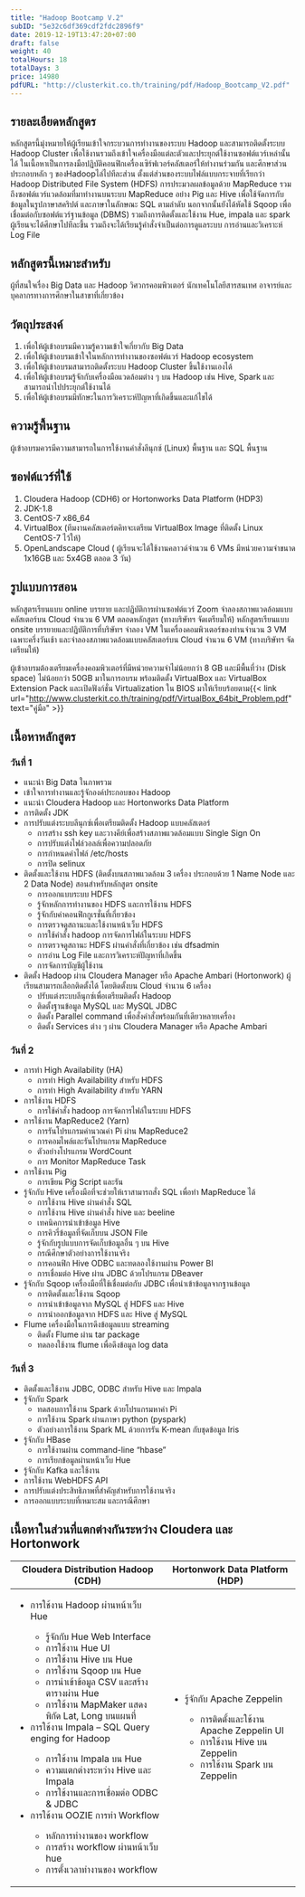 ```yaml
---
title: "Hadoop Bootcamp V.2"
subID: "5e32c6df369cdf2fdc2896f9"
date: 2019-12-19T13:47:20+07:00
draft: false
weight: 40
totalHours: 18
totalDays: 3
price: 14980
pdfURL: "http://clusterkit.co.th/training/pdf/Hadoop_Bootcamp_V2.pdf"
---
```


## รายละเอียดหลักสูตร

หลักสูตรนี้มุ่งหมายให้ผู้เรียนเข้าใจกระบวนการทำงานของระบบ Hadoop และสามารถติดตั้งระบบ Hadoop Cluster เพื่อใช้งานรวมถึงเข้าใจเครื่องมือแต่ละตัวและประยุกต์ใช้งานซอฟต์แวร์เหล่านั้นได้ ในเนื้อหาเป็นการลงมือปฏิบัติคอนฟิกเครื่องเซิร์ฟเวอร์คลัสเตอร์ให้ทำงานร่วมกัน และศึกษาส่วนประกอบหลัก ๆ ของHadoopไล่ไปทีละส่วน ตั้งแต่ส่วนของระบบไฟล์แบบกระจายที่เรียกว่า Hadoop Distributed File System (HDFS) การประมวลผลข้อมูลด้วย MapReduce รวมถึงซอฟต์แวร์แวดล้อมที่มาทำงานบนระบบ MapReduce อย่าง Pig และ Hive เพื่อใช้จัดการกับข้อมูลในรูปภาษาสคริปต์ และภาษาในลักษณะ SQL ตามลำดับ นอกจากนั้นยังได้หัดใช้ Sqoop เพื่อเชื่อมต่อกับซอฟต์แวร์ฐานข้อมูล (DBMS) รวมถึงการติดตั้งและใช้งาน Hue, impala และ spark ผู้เรียนจะได้ศึกษาไปทีละขึ้น รวมถึงจะได้เรียนรู้คำสั่งจำเป็นต่อการดูแลระบบ การอ่านและวิเคราะห์ Log File

## หลักสูตรนี้เหมาะสำหรับ

ผู้ที่สนใจเรื่อง Big Data และ Hadoop วิศวกรคอมพิวเตอร์ นักเทคโนโลยีสารสนเทศ อาจารย์และบุคลากรทางการศึกษาในสาขาที่เกี่ยวข้อง

## วัตถุประสงค์

1. เพื่อให้ผู้เข้าอบรมมีความรู้ความเข้าใจเกี่ยวกับ Big Data
2. เพื่อให้ผู้เข้าอบรมเข้าใจในหลักการทำงานของซอฟต์แวร์ Hadoop ecosystem
3. เพื่อให้ผู้เข้าอบรมสามารถติดตั้งระบบ Hadoop Cluster ขึ้นใช้งานเองได้
4. เพื่อให้ผู้เข้าอบรมรู้จักกับเครื่องมือแวดล้อมต่าง ๆ บน Hadoop เช่น Hive, Spark และสามารถนำไปประยุกต์ใช้งานได้
5. เพื่อให้ผู้เข้าอบรมมีทักษะในการวิเคราะห์ปัญหาที่เกิดขึ้นและแก้ไขได้

## ความรู้พื้นฐาน

ผู้เข้าอบรมควรมีความสามารถในการใช้งานคำสั่งลีนุกซ์ (Linux) พื้นฐาน และ SQL พื้นฐาน

## ซอฟต์แวร์ที่ใช้

1. Cloudera Hadoop (CDH6) or Hortonworks Data Platform (HDP3)
2. JDK-1.8
3. CentOS-7 x86_64
4. VirtualBox (ทีมงานคลัสเตอร์ตคิทจะเตรียม VirtualBox Image ที่ติดตั้ง Linux CentOS-7 ไว้ให้)
5. OpenLandscape Cloud ( ผู้เรียนจะได้ใช้งานคลาวด์จำนวน 6 VMs มีหน่วยความจำขนาด 1x16GB และ 5x4GB ตลอด 3 วัน)

## รูปแบบการสอน

หลักสูตรเรียนแบบ online บรรยาย และปฏิบัติการผ่านซอฟต์แวร์ Zoom จำลองสภาพแวดล้อมแบบคลัสเตอร์บน Cloud จำนวน 6 VM ตลอดหลักสูตร (ทางบริษัทฯ จัดเตรียมให้)
หลักสูตรเรียนแบบ onsite บรรยายและปฏิบัติการที่บริษัทฯ จำลอง VM ในเครื่องคอมพิวเตอร์ของท่านจำนวน 3 VM เฉพาะครึ่งวันเช้า และจำลองสภาพแวดล้อมแบบคลัสเตอร์บน Cloud จำนวน 6 VM (ทางบริษัทฯ จัดเตรียมให้)

ผู้เข้าอบรมต้องเตรียมเครื่องคอมพิวเตอร์ที่มีหน่วยความจำไม่น้อยกว่า 8 GB และมีพื้นที่ว่าง (Disk space) ไม่น้อยกว่า 50GB มาในการอบรม พร้อมติดตั้ง VirtualBox และ VirtualBox Extension Pack และเปิดฟังก์ชั่น Virtualization ใน BIOS มาให้เรียบร้อยตาม{{< link url="http://www.clusterkit.co.th/training/pdf/VirtualBox_64bit_Problem.pdf" text="คู่มือ" >}}

## เนื้อหาหลักสูตร

### วันที่ 1

- แนะนำ Big Data ในภาพรวม
- เข้าใจการทำงานและรู้จักองค์ประกอบของ Hadoop
- แนะนำ Cloudera Hadoop และ Hortonworks Data Platform
- การติดตั้ง JDK
- การปรับแต่งระบบลีนุกซ์เพื่อเตรียมติดตั้ง Hadoop แบบคลัสเตอร์
  - การสร้าง ssh key และวางคีย์เพื่อสร้างสภาพแวดล้อมแบบ Single Sign On
  - การปรับแต่งไฟล์วอลล์เพื่อความปลอดภัย
  - การกำหนดค่าไฟล์ /etc/hosts
  - การปิด selinux
- ติดตั้งและใช้งาน HDFS (ติดตั้งบนสภาพแวดล้อม 3 เครื่อง ประกอบด้วย 1 Name Node และ 2 Data Node) สอนสำหรับหลักสูตร onsite
  - การออกแบบระบบ HDFS
  - รู้จักหลักการทำงานของ HDFS และการใช้งาน HDFS
  - รู้จักกับค่าคอนฟิกกูเรชั่นที่เกี่ยวข้อง
  - การตรวจดูสถานะและใช้งานหน้าเว็บ HDFS
  - การใช้คำสั่ง hadoop การจัดการไฟล์ในระบบ HDFS
  - การตรวจดูสถานะ HDFS ผ่านคำสั่งที่เกี่ยวข้อง เช่น dfsadmin
  - การอ่าน Log File และการวิเคราะห์ปัญหาที่เกิดขึ้น
  - การจัดการบัญชีผู้ใช้งาน
- ติดตั้ง Hadoop ผ่าน Cloudera Manager หรือ Apache Ambari (Hortonwork) ผู้เรียนสามารถเลือกติดตั้งได้ โดยติดตั้งบน Cloud จำนวน 6 เครื่อง
  - ปรับแต่งระบบลีนุกซ์เพื่อเตรียมติดตั้ง Hadoop
  - ติดตั้งฐานข้อมูล MySQL และ MySQL JDBC
  - ติดตั้ง Parallel command เพื่อสั่งคำสั่งพร้อมกันที่เดียวหลายเครื่อง
  - ติดตั้ง Services ต่าง ๆ ผ่าน Cloudera Manager หรือ Apache Ambari

### วันที่ 2

- การทำ High Availability (HA)
  - การทำ High Availability สำหรับ HDFS
  - การทำ High Availability สำหรับ YARN
- การใช้งาน HDFS
  - การใช้คำสั่ง hadoop การจัดการไฟล์ในระบบ HDFS
- การใช้งาน MapReduce2 (Yarn)
  - การรันโปรแกรมคำนวณค่า Pi ผ่าน MapReduce2
  - การคอมไพล์และรันโปรแกรม MapReduce
  - ตัวอย่างโปรแกรม WordCount
  - การ Monitor MapReduce Task
- การใช้งาน Pig
  - การเขียน Pig Script และรัน
- รู้จักกับ Hive เครื่องมือที่จะช่วยให้เราสามารถสั่ง SQL เพื่อทำ MapReduce ได้
  - การใช้งาน Hive ผ่านคำสั่ง SQL
  - การใช้งาน Hive ผ่านคำสั่ง hive และ beeline
  - เทคนิคการนำเข้าข้อมูล Hive
  - การคิวรี่ข้อมูลที่จัดเก็บบน JSON File
  - รู้จักกับรูปแบบการจัดเก็บข้อมูลอื่น ๆ บน Hive
  - กรณีศึกษาตัวอย่างการใช้งานจริง
  - การคอนฟิก Hive ODBC และทดลองใช้งานผ่าน Power BI
  - การเชื่อมต่อ Hive ผ่าน JDBC ด้วยโปรแกรม DBeaver
- รู้จักกับ Sqoop เครื่องมือที่ใช้เชื่อมต่อกับ JDBC เพื่อนำเข้าข้อมูลจากฐานข้อมูล
  - การติดตั้งและใช้งาน Sqoop
  - การนำเข้าข้อมูลจาก MySQL สู่ HDFS และ Hive
  - การนำออกข้อมูลจาก HDFS และ Hive สู่ MySQL
- Flume เครื่องมือในการดึงข้อมูลแบบ streaming
  - ติดตั้ง Flume ผ่าน tar package
  - ทดลองใช้งาน flume เพื่อดึงข้อมูล log data 

### วันที่ 3

- ติดตั้งและใช้งาน JDBC, ODBC สำหรับ Hive และ Impala
- รู้จักกับ Spark
  - ทดสอบการใช้งาน Spark ด้วยโปรแกรมหาค่า Pi
  - การใช้งาน Spark ผ่านภาษา python (pyspark)
  - ตัวอย่างการใช้งาน Spark ML ด้วยการรัน K-mean กับชุดข้อมูล Iris
- รู้จักกับ HBase
  - การใช้งานผ่าน command-line “hbase”
  - การเรียกข้อมูลผ่านหน้าเว็บ Hue
- รู้จักกับ Kafka และใช้งาน
- การใช้งาน WebHDFS API
- การปรับแต่งประสิทธิภาพที่สำคัญสำหรับการใช้งานจริง
- การออกแบบระบบที่เหมาะสม และกรณีศึกษา

## เนื้อหาในส่วนที่แตกต่างกันระหว่าง Cloudera และ Hortonwork

<table class="table table-bordered">
  <thead>
    <tr>
      <th>Cloudera Distribution Hadoop (CDH)</th>
      <th>Hortonwork Data Platform (HDP)</th>
    </tr>
  </thead>
  <tbody>
  <div>
    <tr>
      <td>
        <ul>
           <li>การใช้งาน Hadoop ผ่านหน้าเว็บ Hue</li>
              <ul>
                <li>รู้จักกับ Hue Web Interface</li>
                <li>การใช้งาน Hue UI</li>
                <li>การใช้งาน Hive บน Hue</li>
                <li>การใช้งาน Sqoop บน Hue</li>
                <li>การนำเข้าข้อมูล CSV และสร้างตารางผ่าน Hue</li>
                <li>การใช้งาน MapMaker แสดงพิกัด Lat, Long บนแผนที่</li>
              </ul>
           <li>การใช้งาน Impala – SQL Query enging for Hadoop</li>
              <ul>
                <li>การใช้งาน Impala บน Hue</li> 
                <li>ความแตกต่างระหว่าง Hive และ Impala</li>
                <li>การใช้งานและการเชื่อมต่อ ODBC & JDBC</li>
              </ul>
           <li>การใช้งาน OOZIE การทำ Workflow</li>
              <ul>  
                <li>หลักการทำงานของ workflow</li>
                <li>การสร้าง workflow ผ่านหน้าเว็บ hue</li>
                <li>การตั้งเวลาทำงานของ workflow</li>
              </ul>
        </ul>
      </td>
      <td>
        <ul>
          <li>รู้จักกับ Apache Zeppelin</li>
            <ul>
              <li>การติดตั้งและใช้งาน Apache Zeppelin UI</li>
              <li>การใช้งาน Hive บน Zeppelin</li>
              <li>การใช้งาน Spark บน Zeppelin</li>
            </ul>
        </ul>
      </td>
    </tr>
  </tbody>
</table>